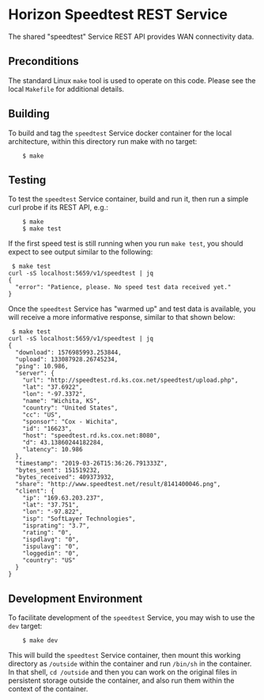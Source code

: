 # Horizon Speedtest REST Service

The shared "speedtest" Service REST API provides WAN connectivity data.

## Preconditions

The standard Linux `make` tool is used to operate on this code.  Please see the local `Makefile` for additional details.

## Building

To build and tag the `speedtest` Service docker container for the local architecture, within this directory run make with no target:
```
    $ make
```

## Testing

To test the `speedtest` Service container, build and run it, then run a simple curl probe if its REST API, e.g.:
```
    $ make
    $ make test
```

If the first speed test is still running when you run `make test`, you should expect to see output similar to the following:

```
 $ make test
curl -sS localhost:5659/v1/speedtest | jq
{
  "error": "Patience, please. No speed test data received yet."
}
```

Once the `speedtest` Service has "warmed up" and test data is available, you will receive a more informative response, similar to that shown below:

```
 $ make test
curl -sS localhost:5659/v1/speedtest | jq
{
  "download": 1576985993.253844,
  "upload": 133087928.26745234,
  "ping": 10.986,
  "server": {
    "url": "http://speedtest.rd.ks.cox.net/speedtest/upload.php",
    "lat": "37.6922",
    "lon": "-97.3372",
    "name": "Wichita, KS",
    "country": "United States",
    "cc": "US",
    "sponsor": "Cox - Wichita",
    "id": "16623",
    "host": "speedtest.rd.ks.cox.net:8080",
    "d": 43.13860244182284,
    "latency": 10.986
  },
  "timestamp": "2019-03-26T15:36:26.791333Z",
  "bytes_sent": 151519232,
  "bytes_received": 409373932,
  "share": "http://www.speedtest.net/result/8141400046.png",
  "client": {
    "ip": "169.63.203.237",
    "lat": "37.751",
    "lon": "-97.822",
    "isp": "SoftLayer Technologies",
    "isprating": "3.7",
    "rating": "0",
    "ispdlavg": "0",
    "ispulavg": "0",
    "loggedin": "0",
    "country": "US"
  }
}
```

## Development Environment

To facilitate development of the `speedtest` Service, you may wish to use the `dev` target:
```
    $ make dev
```
This will build the `speedtest` Service container, then mount this working directory as `/outside` within the container and run `/bin/sh` in the container.  In that shell, `cd /outside` and then you can work on the original files in persistent storage outside the container, and also run them within the context of the container.

